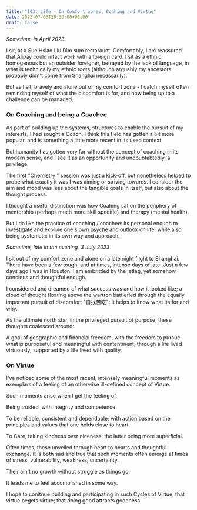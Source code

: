 ```yaml
---
title: "103: Life - On Comfort zones, Coahing and Virtue"
date: 2023-07-03T20:30:00+08:00
draft: false
---
```


*Sometime, in April 2023*

I sit, at a Sue Hsiao Liu Dim sum restaraunt.  Comfortably, I am reassured that Alipay could infact work with a foreign card. I sit as a ethnic homogenous but an outsider foreigner, betrayed by the lack of language, in what is technically my ethnic roots (although arguably my ancestors probably didn't come from Shanghai necessarily). 

But as I sit, bravely and alone out of my comfort zone - I catch myself often reminding myself of what the discomfort is for, and how being up to a challenge can be managed. 

### On Coaching and being a Coachee

As part of building up the systems, structures to enable the pursuit of my interests, I had sought a Coach. I think this field has gotten a bit more popular, and is something a little more recent in its used context.

But humanity has gotten very far without the concept of coaching in its modern sense, and I see it as an opportunity and undoubtabtedly, a privilege.

The first "Chemistry " session was just a kick-off, but nonetheless helped tp probe what exactly it was I was aiming or striving towards. I consider the aim and mood was less about the tangible goals in itself, but also about the thought process. 

I thought a useful distinction was how Coahing sat on the periphery of mentorship (perhaps much more skill specific) and therapy (mental health).

But I do like the practice of coaching / coachee: its personal enough to investigate and explore one's own psyche and outlook on life; while also being systematic in its own way and approach. 

*Sometime, late in the evening, 3 July 2023*

I sit out of my comfort zone and alone on a late night flight to Shanghai. There have been a few tough, and at times, intense days of late. Just a few days ago I was in Houston. I am embrittled by the jetlag, yet somehow concious and thoughtful enough. 

I considered and dreamed of what success was and how it looked like; a cloud of thought floating above the wartron battlefied through the equally important pursuit of discomfort "自找苦吃": it helps to know what its for and why.

As the ultimate north star, in the privileged pursuit of purpose, these thoughts coalesced around:

A goal of geographic and financial freedom, 
with the freedom to pursue what is purposeful and meaningful with contentment; 
through a life lived virtuously; supported by a life lived with quality. 

### On Virtue
I've noticed some of the most recent, intensely meaningful moments as exemplars of a feeling of an otherwise ill-defined concept of Virtue. 

Such moments arise when I get the feeling of 

Being trusted, with integrity and competence.  

To be reliable, consistent and dependable; with action based on the principles and values that one holds close to heart. 

To Care, taking kindness over niceness: the latter being more superficial. 

Often times, these unveiled through heart to hearts and thoughtful exchange. It is both sad and true that such moments often emerge at times of stress, vulnerability, weakness, uncertainty. 

Their ain't no growth without struggle as things go. 

It leads me to feel accomplished in some way. 

I hope to conitnue building and participating in such Cycles of Virtue, that virtue begets virtue; that doing good attracts goodness. 